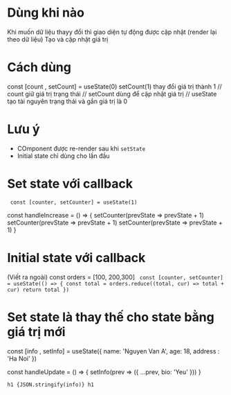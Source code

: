 # Dùng khi nào 
Khi muốn dữ liệu thayy đổi thì giao diện tự động được cập nhật (render lại theo dữ liệu)
Tạo và cập nhật giá trị

# Cách dùng 
const [count , setCount] = useState(0)
setCount(1) thay đổi giá trị thành 1
// count giữ giá trị trạng thái
// setCount dùng để cập nhật giá trị
// useState tạo tài nguyên trạng thái và gắn giá trị là 0

# Lưu ý 
- COmponent được re-render sau khi `setState`
- Initial state chỉ dùng cho lần đầu
# Set state với callback
` const [counter, setCounter] = useState(1)`

const handleIncrease = () => {
    setCounter(prevState => prevState + 1)
     setCounter(prevState => prevState + 1)
      setCounter(prevState => prevState + 1)
}

# Initial state với callback
(Viết ra ngoài)
const orders = [100, 200,300]
` const [counter, setCounter] = useState(() => {
     const total = orders.reduce((total, cur) => total + cur)
     return total
})`


# Set state là thay thế cho state bằng giá trị mới 
const [info , setInfo] = useState({
    name: 'Nguyen Van A',
    age: 18,
    address : 'Ha Noi'
})

const handleUpdate = () => {
    setInfo(prev => ({
        ...prev,
        bio: 'Yeu'
    }))
}

`h1 {JSON.stringify(info)} h1 `